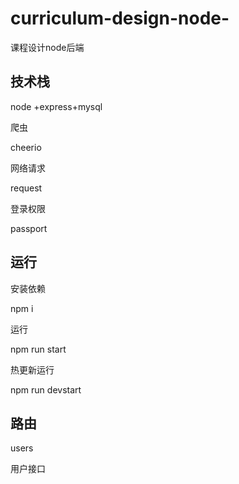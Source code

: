 # curriculum-design-node-
课程设计node后端



## 技术栈

node +express+mysql

爬虫

cheerio

网络请求

request

登录权限

passport



## 运行

安装依赖

npm i

运行

npm run start

热更新运行

npm run devstart



## 路由



users

用户接口

